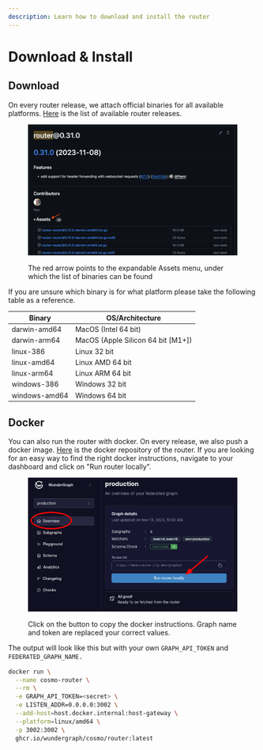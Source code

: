 ```yaml
---
description: Learn how to download and install the router
---
```


# Download & Install

## Download

On every router release, we attach official binaries for all available platforms. [Here](https://github.com/wundergraph/cosmo/releases?q=router\&expanded=true) is the list of available router releases.

<figure><img src="../.gitbook/assets/Screenshot 2023-11-14 at 17.02.39 (1).png" alt="an image showing the expandable assets menu"><figcaption><p>The red arrow points to the expandable Assets menu, under which the list of binaries can be found</p></figcaption></figure>

If you are unsure which binary is for what platform please take the following table as a reference.

| Binary        | OS/Architecture                     |
| ------------- | ----------------------------------- |
| darwin-amd64  | MacOS (Intel 64 bit)                |
| darwin-arm64  | MacOS (Apple Silicon 64 bit \[M1+]) |
| linux-386     | Linux 32 bit                        |
| linux-amd64   | Linux AMD 64 bit                    |
| linux-arm64   | Linux ARM 64 bit                    |
| windows-386   | Windows 32 bit                      |
| windows-amd64 | Windows 64 bit                      |

## Docker

You can also run the router with docker. On every release, we also push a docker image. [Here](https://github.com/wundergraph/cosmo/pkgs/container/cosmo%2Frouter) is the docker repository of the router. If you are looking for an easy way to find the right docker instructions, navigate to your dashboard and click on "Run router locally".

<figure><img src="../.gitbook/assets/image (84).png" alt=""><figcaption><p>Click on the button to copy the docker instructions. Graph name and token are replaced your correct values.</p></figcaption></figure>

The output will look like this but with your own `GRAPH_API_TOKEN` and `FEDERATED_GRAPH_NAME.`

```bash
docker run \
  --name cosmo-router \
  --rm \
  -e GRAPH_API_TOKEN=<secret> \
  -e LISTEN_ADDR=0.0.0.0:3002 \
  --add-host=host.docker.internal:host-gateway \
  --platform=linux/amd64 \
  -p 3002:3002 \
  ghcr.io/wundergraph/cosmo/router:latest
```
